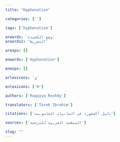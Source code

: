 ```yaml
---
title: "Hyphenation"

categories: ['']

tags: ['hyphenation']

arwords: 'وضع الكشيدة'
arwords2: 'التشريط'

arexps: []

enwords: ['Hyphenation']

enexps: []

arlexicons: 'و'

enlexicons: ['H']

authors: ['Ruqayya Roshdy']

translators: ['Tarek Ibrahim']

citations: ['دليل أكسفورد في السانيات الحاسوبية']

sources: ['المنظمة العربية للترجمة']

slug: ""
---
```

